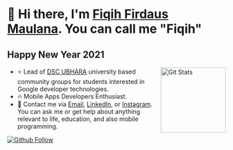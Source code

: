 # 👋 Hi there, I'm [Fiqih Firdaus Maulana](https://piqi.tech). You can call me "Fiqih"

## Happy New Year 2021

<a href="https://github.com/FiqSky"><img alt="Git Stats" src="https://github-readme-stats.vercel.app/api?username=FiqSky&include_all_commits=true&show_icons=true" align="right" height="150" /></a>

- ⭐️ Lead of [DSC UBHARA](https://dsc.community.dev/bhayangkara-university-of-surabaya)  university based community groups for students interested in Google developer technologies.
- 🔥 Mobile Apps Developers Enthusiast.
- 💬 Contact me via [Email](mailto:fiqihfm05@gmail.com), [LinkedIn](https://www.linkedin.com/in/fiqihfirdausmaulana/), or [Instagram](https://www.instagram.com/fiqsky02/). You can ask me or get help about anything relevant to life, education, and also mobile programming.

<a href="https://github.com/FiqSky">
  <img alt="Github Follow" src="https://img.shields.io/github/followers/fiqsky?label=FiqSky&style=social">
</a>
